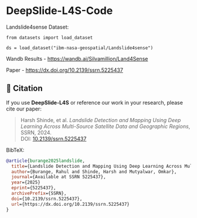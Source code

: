 # DeepSlide-L4S-Code

Landslide4sense Dataset:

```Landslide4sense Dataset
from datasets import load_dataset

ds = load_dataset("ibm-nasa-geospatial/Landslide4sense")
```

Wandb Results - https://wandb.ai/Silvamillion/Land4Sense

Paper - https://dx.doi.org/10.2139/ssrn.5225437

## 📄 Citation

If you use **DeepSlide-L4S** or reference our work in your research, please cite our paper:

> Harsh Shinde, et al. *Landslide Detection and Mapping Using Deep Learning Across Multi-Source Satellite Data and Geographic Regions*, SSRN, 2024.  
> DOI: [10.2139/ssrn.5225437](https://dx.doi.org/10.2139/ssrn.5225437)

BibTeX:
```bibtex
@article{burange2025landslide,
  title={Landslide Detection and Mapping Using Deep Learning Across Multi-Source Satellite Data and Geographic Regions},
  author={Burange, Rahul and Shinde, Harsh and Mutyalwar, Omkar},
  journal={Available at SSRN 5225437},
  year={2025}
  eprint={5225437},
  archivePrefix={SSRN},
  doi={10.2139/ssrn.5225437},
  url={https://dx.doi.org/10.2139/ssrn.5225437}
}
